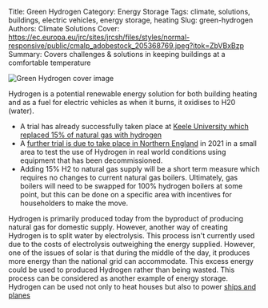 Title: Green Hydrogen
Category: Energy Storage
Tags: climate, solutions, buildings, electric vehicles, energy storage, heating
Slug: green-hydrogen
Authors: Climate Solutions
Cover: https://ec.europa.eu/jrc/sites/jrcsh/files/styles/normal-responsive/public/cmalp_adobestock_205368769.jpeg?itok=ZbVBxBzp
Summary: Covers challenges & solutions in keeping buildings at a comfortable temperature

![Green Hydrogen cover image](https://ec.europa.eu/jrc/sites/jrcsh/files/styles/normal-responsive/public/cmalp_adobestock_205368769.jpeg?itok=ZbVBxBzp)

Hydrogen is a potential renewable energy solution for both building heating and as a fuel for electric vehicles as when it burns, it oxidises to H20 (water).

* A trial has already successfully taken place at [Keele University which replaced 15% of natural gas with hydrogen](https://www.theguardian.com/environment/2020/jan/24/hydrogen-uk-gas-grid-keele-university)
* A <a href="https://www.nationalgrid.com/5-aug-2020-national-grid-launch-ps10m-trial-project-test-if-hydrogen-can-heat-homes-and-industry">further trial is due to take place in Northern England</a> in 2021 in a small area to 
test the use of Hydrogen in real world conditions using equipment that has been decommissioned.
* Adding 15% H2 to natural gas supply will be a short term measure which requires no changes to current natural gas boilers. Ultimately, gas boilers will need to be swapped for 100% hydrogen boilers at some point, but this can be done on a specific area with incentives for householders to make the move. 

Hydrogen is primarily produced today from the byproduct of producing natural gas for domestic supply. However, another way of creating Hydrogen is to split water by electrolysis. 
This process isn't currently used due to the costs of electrolysis outweighing the energy supplied. 
However, one of the issues of solar is that during the middle of the day, it produces more energy than the national grid can accommodate. 
This excess energy could be used to produced Hydrogen rather than being wasted.  This process can be considered as another example of energy storage. 
Hydrogen can be used not only to heat houses but also to power <a href="transport.html#ships_and_planes">ships and planes</a>